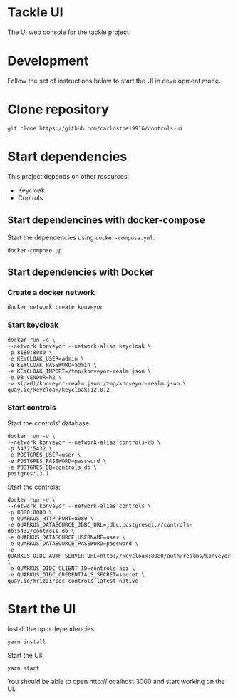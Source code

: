 # Tackle UI

The UI web console for the tackle project.

# Development

Follow the set of instructions below to start the UI in development mode.

# Clone repository

```shell
git clone https://github.com/carlosthe19916/controls-ui
```

# Start dependencies

This project depends on other resources:

- Keycloak
- Controls

## Start dependencines with docker-compose

Start the dependencies using `docker-compose.yml`:

```shell
docker-compose up
```

## Start dependencies with Docker

### Create a docker network

```shell
docker network create konveyor
```

### Start keycloak

```shell
docker run -d \
--network konveyor --network-alias keycloak \
-p 8180:8080 \
-e KEYCLOAK_USER=admin \
-e KEYCLOAK_PASSWORD=admin \
-e KEYCLOAK_IMPORT=/tmp/konveyor-realm.json \
-e DB_VENDOR=h2 \
-v $(pwd)/konveyor-realm.json:/tmp/konveyor-realm.json \
quay.io/keycloak/keycloak:12.0.2
```

### Start controls

Start the controls' database:

```shell
docker run -d \
--network konveyor --network-alias controls-db \
-p 5432:5432 \
-e POSTGRES_USER=user \
-e POSTGRES_PASSWORD=password \
-e POSTGRES_DB=controls_db \
postgres:13.1
```

Start the controls:

```shell
docker run -d \
--network konveyor --network-alias controls \
-p 8080:8080 \
-e QUARKUS_HTTP_PORT=8080 \
-e QUARKUS_DATASOURCE_JDBC_URL=jdbc:postgresql://controls-db:5432/controls_db \
-e QUARKUS_DATASOURCE_USERNAME=user \
-e QUARKUS_DATASOURCE_PASSWORD=password \
-e QUARKUS_OIDC_AUTH_SERVER_URL=http://keycloak:8080/auth/realms/konveyor \
-e QUARKUS_OIDC_CLIENT_ID=controls-api \
-e QUARKUS_OIDC_CREDENTIALS_SECRET=secret \
quay.io/mrizzi/poc-controls:latest-native
```

# Start the UI

Install the npm dependencies:

```shell
yarn install
```

Start the UI:

```shell
yarn start
```

You should be able to open http://localhost:3000 and start working on the UI.
